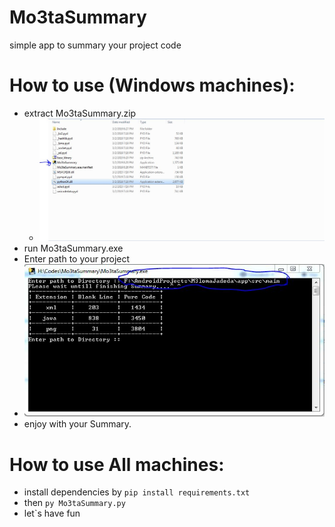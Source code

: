 # Mo3taSummary
simple app to summary your project code

# How to use (Windows machines): 
 - extract Mo3taSummary.zip 
    - ![](folder.JPG)
 - run Mo3taSummary.exe 
 - Enter path to your project
  - ![path plus result](run.JPG)
 - enjoy with your Summary.

# How to use All machines:
 - install dependencies by ``` pip install requirements.txt  ``` 
 - then ``` py Mo3taSummary.py  ```
 - let`s have fun
